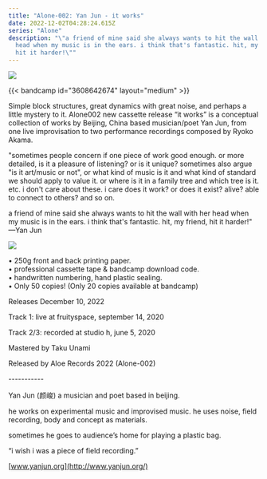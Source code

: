 ```yaml
---
title: "Alone-002: Yan Jun - it works"
date: 2022-12-02T04:28:24.615Z
series: "Alone"
description: "\"a friend of mine said she always wants to hit the wall with her
  head when my music is in the ears. i think that's fantastic. hit, my friend,
  hit it harder!\""
---
```

![](/images/uploads/yan2-a.jpg)

{{< bandcamp id="3608642674" layout="medium" >}}

Simple block structures, great dynamics with great noise, and perhaps a little mystery to it. Alone002 new cassette release “it works” is a conceptual collection of works by Beijing, China based musician/poet Yan Jun, from one live improvisation to two performance recordings composed by Ryoko Akama. 

"sometimes people concern if one piece of work good enough. or more detailed, is it a pleasure of listening? or is it unique? sometimes also argue "is it art/music or not", or what kind of music is it and what kind of standard we should apply to value it. or where is it in a family tree and which tree is it. etc. i don't care about these. i care does it work? or does it exist? alive? able to connect to others? and so on. 

a friend of mine said she always wants to hit the wall with her head when my music is in the ears. i think that's fantastic. hit, my friend, hit it harder!" —Yan Jun

![](/images/uploads/y1.jpg)

• 250g front and back printing paper. \
• professional cassette tape & bandcamp download code.\
• handwritten numbering, hand plastic sealing. \
• Only 50 copies! (Only 20 copies available at bandcamp) 

Releases December 10, 2022 

Track 1: live at fruityspace, september 14, 2020 

Track 2/3: recorded at studio h, june 5, 2020 

Mastered by Taku Unami 

Released by Aloe Records 2022 (Alone-002) 

\----------- 

Yan Jun (颜峻) a musician and poet based in beijing. 

he works on experimental music and improvised music. he uses noise, field recording, body and concept as materials. 

sometimes he goes to audience’s home for playing a plastic bag. 

“i wish i was a piece of field recording.” 

[www.yanjun.org](http://www.yanjun.org/)